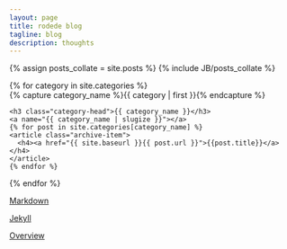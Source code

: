 ```yaml
---
layout: page
title: rodede blog
tagline: blog
description: thoughts
---
```


{% assign posts_collate = site.posts %}
{% include JB/posts_collate %}

<div id="archives">
{% for category in site.categories %}
  <div class="archive-group">
    {% capture category_name %}{{ category | first }}{% endcapture %}
    <div id="#{{ category_name | slugize }}"></div>
    <p></p>

    <h3 class="category-head">{{ category_name }}</h3>
    <a name="{{ category_name | slugize }}"></a>
    {% for post in site.categories[category_name] %}
    <article class="archive-item">
      <h4><a href="{{ site.baseurl }}{{ post.url }}">{{post.title}}</a></h4>
    </article>
    {% endfor %}
  </div>
{% endfor %}
</div>

[Markdown](https://daringfireball.net/projects/markdown/) 

[Jekyll](https://jekyllrb.com/)

[Overview](pages/overview.html)  

